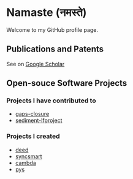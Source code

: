 # Namaste (नमस्ते)

Welcome to my GitHub profile page.

## Publications and Patents
See on [Google Scholar](https://scholar.google.com/citations?hl=en&user=aMfW5dMAAAAJ&pagesize=100&sortby=pubdate)

## Open-souce Software Projects

### Projects I have contributed to

 * [gaps-closure](https://gaps-closure.github.io)
 * [sediment-lfproject](https://sediment-lfproject.github.io)

### Projects I created

 * [deed](https://rajesh-krishnan.github.io/deed)
 * [syncsmart](https://rajesh-krishnan.github.io/syncsmart)
 * [cambda](https://rajesh-krishnan.github.io/cambda)
 * [pys](https://rajesh-krishnan.github.io/pys)


